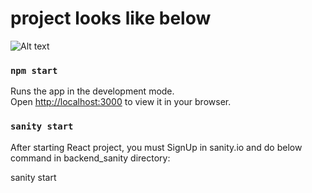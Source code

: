 # project looks like below

![Alt text](relative/path/to/img.jpg?raw=true "Title")


### `npm start`

Runs the app in the development mode.\
Open [http://localhost:3000](http://localhost:3000) to view it in your browser.

### `sanity start`

After starting React project, you must SignUp in sanity.io and do below command in backend_sanity directory:

sanity start
